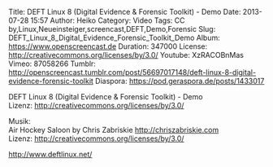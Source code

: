 Title: DEFT Linux 8 (Digital Evidence & Forensic Toolkit) - Demo
Date: 2013-07-28 15:57
Author: Heiko
Category: Video
Tags: CC by,Linux,Neueinsteiger,screencast,DEFT,Demo,Forensic
Slug: DEFT_Linux_8_Digital_Evidence_Forensic_Toolkit_Demo
Album: https://www.openscreencast.de
Duration: 347000
License: http://creativecommons.org/licenses/by/3.0/
Youtube: XzRACOBnMas
Vimeo: 87058266
Tumblr: http://openscreencast.tumblr.com/post/56697017148/deft-linux-8-digital-evidence-forensic-toolkit
Diaspora: https://pod.geraspora.de/posts/1433017

DEFT Linux 8 (Digital Evidence & Forensic Toolkit) - Demo  
Lizenz: <http://creativecommons.org/licenses/by/3.0/>  
  
Musik:  
Air Hockey Saloon by Chris Zabriskie <http://chriszabriskie.com>  
Lizenz: <http://creativecommons.org/licenses/by/3.0/>  
  
<http://www.deftlinux.net/>

